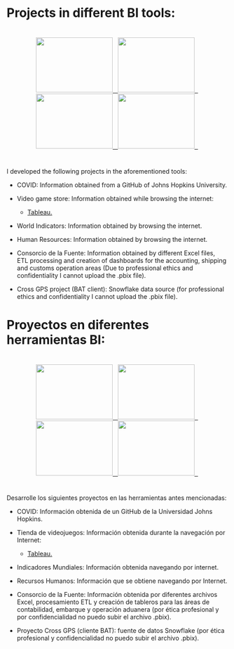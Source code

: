# Projects in different BI tools:

#
<p align="center">
  <a href="https://powerbi.microsoft.com/es-mx/"> 
    <img height="125" width="175" src="https://user-images.githubusercontent.com/27865066/175987761-703f25f5-6f71-4af4-8c01-98303ddd9718.jpg">&nbsp&nbsp
  </a>
  <a href="https://www.tableau.com/es-mx/products/desktop/download">
    <img height="125" width="175"  src="https://user-images.githubusercontent.com/27865066/230251710-dfd6c4ff-b502-46ac-9e07-496635ada4a7.jpg">&nbsp&nbsp
  </a>  
  <a href="https://www.oracle.com/mx/solutions/business-analytics/analytics-desktop/oracle-analytics-desktop.html">
    <img height="125" width="175" src="https://user-images.githubusercontent.com/27865066/230251804-5d63a02b-ac9e-4ce7-9eb8-26c70cb76884.jpg">&nbsp&nbsp
  </a>
  <a href="https://www.microstrategy.com/en/get-started/workstation">
    <img height="125" width="175" src="https://user-images.githubusercontent.com/27865066/230252028-59e1f27d-d114-463d-a925-c769b7fe5c02.jpg">&nbsp&nbsp
  </a>
</p>

#
I developed the following projects in the aforementioned tools: <br>
* COVID: Information obtained from a GitHub of Johns Hopkins University. <br>

* Video game store: Information obtained while browsing the internet: <br>
   - <a href="https://public.tableau.com/views/TiendaVideojuegos/TiendaVideojuegos?:language=es-ES&publish=yes&:display_count=n&:origin=viz_share_link"> Tableau.</a> <br>

* World Indicators: Information obtained by browsing the internet. <br>
* Human Resources: Information obtained by browsing the internet. <br>
* Consorcio de la Fuente: Information obtained by different Excel files, ETL processing and creation of dashboards for the accounting, shipping and customs operation areas (Due to professional ethics and confidentiality I cannot upload the .pbix file).<br>
* Cross GPS project (BAT client): Snowflake data source (for professional ethics and confidentiality I cannot upload the .pbix file).<br>

# Proyectos en diferentes herramientas BI:

#
<p align="center">
  <a href="https://powerbi.microsoft.com/es-mx/"> 
    <img height="125" width="175" src="https://user-images.githubusercontent.com/27865066/175987761-703f25f5-6f71-4af4-8c01-98303ddd9718.jpg">&nbsp&nbsp
  </a>
  <a href="https://www.tableau.com/es-mx/products/desktop/download">
    <img height="125" width="175"  src="https://user-images.githubusercontent.com/27865066/230251710-dfd6c4ff-b502-46ac-9e07-496635ada4a7.jpg">&nbsp&nbsp
  </a>  
  <a href="https://www.oracle.com/mx/solutions/business-analytics/analytics-desktop/oracle-analytics-desktop.html">
    <img height="125" width="175" src="https://user-images.githubusercontent.com/27865066/230251804-5d63a02b-ac9e-4ce7-9eb8-26c70cb76884.jpg">&nbsp&nbsp
  </a>
  <a href="https://www.microstrategy.com/en/get-started/workstation">
    <img height="125" width="175" src="https://user-images.githubusercontent.com/27865066/230252028-59e1f27d-d114-463d-a925-c769b7fe5c02.jpg">&nbsp&nbsp
  </a>
</p>


#
Desarrolle los siguientes proyectos en las herramientas antes mencionadas: <br>
* COVID: Información obtenida de un GitHub de la Universidad Johns Hopkins. <br>

* Tienda de videojuegos: Información obtenida durante la navegación por Internet: <br>
   - <a href="https://public.tableau.com/views/TiendaVideojuegos/TiendaVideojuegos?:language=es-ES&publish=yes&:display_count=n&:origin=viz_share_link"> Tableau. </a> <br>

* Indicadores Mundiales: Información obtenida navegando por internet. <br>
* Recursos Humanos: Información que se obtiene navegando por Internet. <br>
* Consorcio de la Fuente: Información obtenida por diferentes archivos Excel, procesamiento ETL y creación de tableros para las áreas de contabilidad, embarque y operación aduanera (por ética profesional y por confidencialidad no puedo subir el archivo .pbix).<br>
* Proyecto Cross GPS (cliente BAT): fuente de datos Snowflake (por ética profesional y confidencialidad no puedo subir el archivo .pbix).
